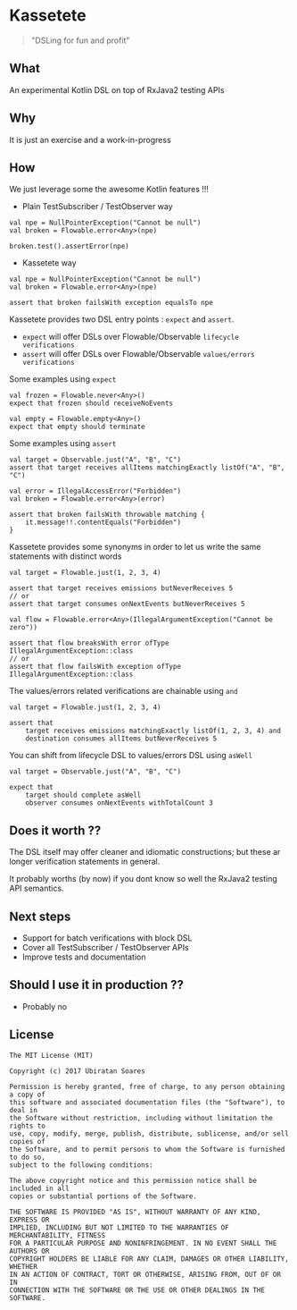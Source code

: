 # Kassetete
> "DSLing for fun and profit"

## What
An experimental Kotlin DSL on top of RxJava2 testing APIs

## Why
It is just an exercise and a work-in-progress

## How

We just leverage some the awesome Kotlin features !!!

- Plain TestSubscriber / TestObserver way

```
val npe = NullPointerException("Cannot be null")
val broken = Flowable.error<Any>(npe)
    
broken.test().assertError(npe)
```

- Kassetete way

```
val npe = NullPointerException("Cannot be null")
val broken = Flowable.error<Any>(npe)
    
assert that broken failsWith exception equalsTo npe
```

Kassetete provides two DSL entry points : `expect` and `assert`.

- `expect` will offer DSLs over Flowable/Observable `lifecycle verifications`
- `assert` will offer DSLs over Flowable/Observable `values/errors verifications`

Some examples using `expect`

```
val frozen = Flowable.never<Any>()
expect that frozen should receiveNoEvents
```

```
val empty = Flowable.empty<Any>()
expect that empty should terminate
```

Some examples using `assert`

```
val target = Observable.just("A", "B", "C")
assert that target receives allItems matchingExactly listOf("A", "B", "C")
```

```
val error = IllegalAccessError("Forbidden")
val broken = Flowable.error<Any>(error)
        
assert that broken failsWith throwable matching {
    it.message!!.contentEquals("Forbidden")
}
```


Kassetete provides some synonyms in order to let us write the same statements with distinct words

```
val target = Flowable.just(1, 2, 3, 4)
	
assert that target receives emissions butNeverReceives 5
// or
assert that target consumes onNextEvents butNeverReceives 5
```

```
val flow = Flowable.error<Any>(IllegalArgumentException("Cannot be zero"))
	
assert that flow breaksWith error ofType IllegalArgumentException::class
// or
assert that flow failsWith exception ofType IllegalArgumentException::class
```

The values/errors related verifications are chainable using `and`

```
val target = Flowable.just(1, 2, 3, 4)

assert that
	target receives emissions matchingExactly listOf(1, 2, 3, 4) and
	destination consumes allItems butNeverReceives 5
```

You can shift from lifecycle DSL to values/errors DSL using `asWell`

```
val target = Observable.just("A", "B", "C")

expect that
	target should complete asWell
	observer consumes onNextEvents withTotalCount 3
```

## Does it worth ??

The DSL itself may offer cleaner and idiomatic constructions; but these ar longer verification statements in general. 

It probably worths (by now) if you dont know so well the RxJava2 testing API semantics.


## Next steps
- Support for batch verifications with block DSL
- Cover all TestSubscriber / TestObserver APIs
- Improve tests and documentation

## Should I use it in production ??
- Probably no

## License

```
The MIT License (MIT)

Copyright (c) 2017 Ubiratan Soares

Permission is hereby granted, free of charge, to any person obtaining a copy of
this software and associated documentation files (the "Software"), to deal in
the Software without restriction, including without limitation the rights to
use, copy, modify, merge, publish, distribute, sublicense, and/or sell copies of
the Software, and to permit persons to whom the Software is furnished to do so,
subject to the following conditions:

The above copyright notice and this permission notice shall be included in all
copies or substantial portions of the Software.

THE SOFTWARE IS PROVIDED "AS IS", WITHOUT WARRANTY OF ANY KIND, EXPRESS OR
IMPLIED, INCLUDING BUT NOT LIMITED TO THE WARRANTIES OF MERCHANTABILITY, FITNESS
FOR A PARTICULAR PURPOSE AND NONINFRINGEMENT. IN NO EVENT SHALL THE AUTHORS OR
COPYRIGHT HOLDERS BE LIABLE FOR ANY CLAIM, DAMAGES OR OTHER LIABILITY, WHETHER
IN AN ACTION OF CONTRACT, TORT OR OTHERWISE, ARISING FROM, OUT OF OR IN
CONNECTION WITH THE SOFTWARE OR THE USE OR OTHER DEALINGS IN THE SOFTWARE.
```

